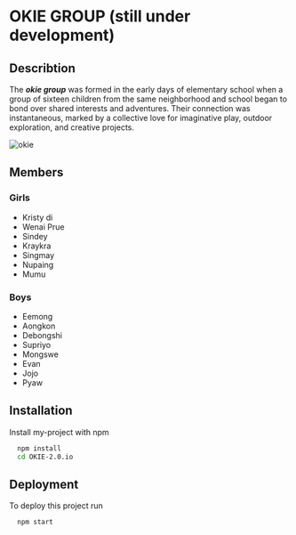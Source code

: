 
# OKIE GROUP (still under development)

## Describtion

The ***okie group*** was formed in the early days of elementary school when a group of sixteen children from the same neighborhood and school began to bond over shared interests and adventures. Their connection was instantaneous, marked by a collective love for imaginative play, outdoor exploration, and creative projects.

![okie](https://github.com/user-attachments/assets/f31177ea-d6be-4299-b473-7520ce9b495d)

## Members

### Girls
- Kristy di    
- Wenai Prue   
- Sindey
- Kraykra
- Singmay
- Nupaing
- Mumu

### Boys
- Eemong
- Aongkon
- Debongshi
- Supriyo
- Mongswe
- Evan
- Jojo
- Pyaw


## Installation

Install my-project with npm

```bash
  npm install
  cd OKIE-2.0.io
```
    
## Deployment

To deploy this project run

```bash
  npm start
```

